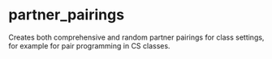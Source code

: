 # partner_pairings
Creates both comprehensive and random partner pairings for class settings, for example for pair programming in CS classes.
